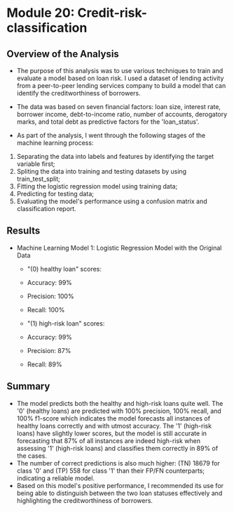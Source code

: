 # Module 20: Credit-risk-classification

## Overview of the Analysis

* The purpose of this analysis was to use various techniques to train and evaluate a model based on loan risk. I used a dataset of lending activity from a peer-to-peer lending services company to build a model that can identify the creditworthiness of borrowers.

* The data was based on seven financial factors: loan size, interest rate, borrower income, debt-to-income ratio, number of accounts, derogatory marks, and total debt as predictive factors for the 'loan_status'. 

* As part of the analysis, I went through the following stages of the machine learning process:
1) Separating the data into labels and features by identifying the target variable first;
2) Spliting the data into training and testing datasets by using train_test_split;
3) Fitting the logistic regression model using training data;
4) Predicting for testing data;
5) Evaluating the model's performance using a confusion matrix and classification report. 


## Results

* Machine Learning Model 1: Logistic Regression Model with the Original Data
    * "(0) healthy loan" scores: 
    * Accuracy: 99%
    * Precision: 100%   
    * Recall: 100%   

    * "(1) high-risk loan" scores: 
    * Accuracy:  99% 
    * Precision: 87% 
    * Recall: 89%  

## Summary

* The model predicts both the healthy and high-risk loans quite well. The '0' (healthy loans) are predicted with 100% precision, 100% recall, and 100% f1-score which indicates the model forecasts all instances of healthy loans correctly and with utmost accuracy. The '1' (high-risk loans) have slightly lower scores, but the model is still accurate in forecasting that 87% of all instances are indeed high-risk when assessing '1' (high-risk loans) and classifies them correctly in 89% of the cases.
* The number of correct predictions is also much higher: (TN) 18679 for class '0' and (TP) 558 for class '1' than their FP/FN counterparts; indicating a reliable model. 
* Based on this model's positive performance, I recommended its use for being able to distinguish between the two loan statuses effectively and highlighting the creditworthiness of borrowers.



